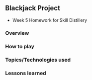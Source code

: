 ## Blackjack Project

+ Week 5 Homework for Skill Distillery

### Overview

### How to play

### Topics/Technologies used

### Lessons learned
